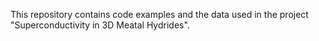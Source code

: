 This repository contains code examples and the data used in the project "Superconductivity in 3D Meatal Hydrides". 
